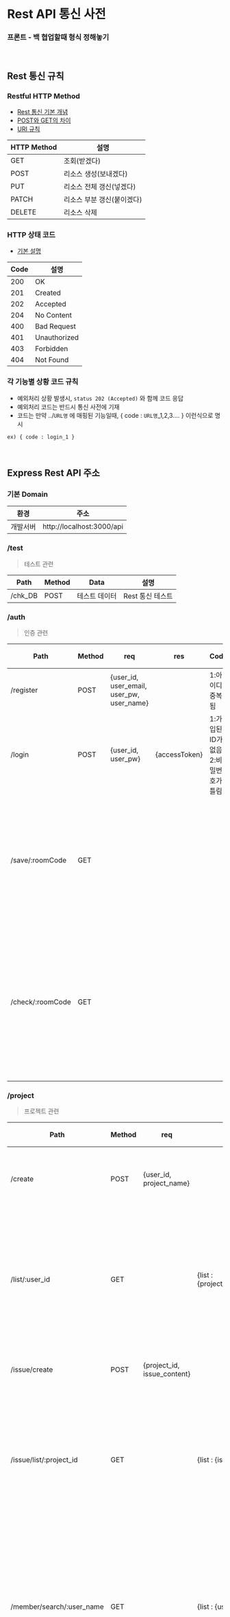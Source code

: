 # Rest API 통신 사전

### 프론트 - 백 협업할때 형식 정해놓기

<br>

## Rest 통신 규칙

### Restful HTTP Method

- [Rest 통신 기본 개념](https://one-it.tistory.com/entry/RESTful-API-%EC%84%A4%EA%B3%84-%EA%B7%9C%EC%B9%99)
- [POST와 GET의 차이](https://im-developer.tistory.com/166)
- [URI 규칙](https://devuna.tistory.com/79)

| HTTP Method | 설명                       |
| ----------- | -------------------------- |
| GET         | 조회(받겠다)               |
| POST        | 리소스 생성(보내겠다)      |
| PUT         | 리소스 전체 갱신(넣겠다)   |
| PATCH       | 리소스 부분 갱신(붙이겠다) |
| DELETE      | 리소스 삭제                |

### HTTP 상태 코드

- [기본 설명](https://sanghaklee.tistory.com/61)

| Code | 설명         |
| ---- | ------------ |
| 200  | OK           |
| 201  | Created      |
| 202  | Accepted     |
| 204  | No Content   |
| 400  | Bad Request  |
| 401  | Unauthorized |
| 403  | Forbidden    |
| 404  | Not Found    |

### 각 기능별 상황 코드 규칙

- 예외처리 상황 발생시, `status 202 (Accepted)` 와 함께 코드 응답
- 예외처리 코드는 반드시 통신 사전에 기재
- 코드는 만약 ../`URL명` 에 매핑된 기능일때, { code : `URL명`\_1,2,3.... } 이런식으로 명시

```
ex) { code : login_1 }
```

<br>

## Express Rest API 주소

### 기본 Domain

| 환경     | 주소                      |
| -------- | ------------------------- |
| 개발서버 | http://localhost:3000/api |

### /test

> 테스트 관련

| Path    | Method | Data          | 설명             |
| ------- | ------ | ------------- | ---------------- |
| /chk_DB | POST   | 테스트 데이터 | Rest 통신 테스트 |

### /auth

> 인증 관련

| Path             | Method | req                                       | res           | Code                                     | 설명                               |
| ---------------- | ------ | ----------------------------------------- | ------------- | ---------------------------------------- | ---------------------------------- |
| /register        | POST   | {user_id, user_email, user_pw, user_name} |               | 1:아이디 중복됨                          | 회원가입                           |
| /login           | POST   | {user_id, user_pw}                        | {accessToken} | 1:가입된 ID가 없음 <br>2:비밀번호가 틀림 | 로그인                             |
| /save/:roomCode  | GET    |                                           |               |                                          | 회의방 코드를 테이블에 저장        |
| /check/:roomCode | GET    |                                           |               |                                          | 해당 회의방 코드가 존재하는지 확인 |

### /project

> 프로젝트 관련

| Path                      | Method | req                         | res                                              | Code                 | 설명                               |
| ------------------------- | ------ | --------------------------- | ------------------------------------------------ | -------------------- | ---------------------------------- |
| /create                   | POST   | {user_id, project_name}     |                                                  |                      | 프로젝트 생성                      |
| /list/:user_id            | GET    |                             | {list : {project_id,project_name}}               |                      | 사용자가 소유한 프로젝트 추출      |
| /issue/create             | POST   | {project_id, issue_content} |                                                  |                      | 이슈등록                           |
| /issue/list/:project_id   | GET    |                             | {list : {issue_content}}                         |                      | 프로젝트에 해당하는 이슈 추출      |
| /member/search/:user_name | GET    |                             | {list : {user_id}}                               | 1.해당 사용자가 없음 | 사용자 이름에 해당하는 아이디 추출 |
| /member/add               | POST   | {project_id, user_id}       |                                                  | 1.이미 추가한 사용자 | 참여자등록                         |
| /member/list/:project_id  | GET    |                             | {list: {user_id}}                                |                      | 프로젝트에 해당하는 사용자 추출    |
| /log/list/:project_id     | GET    |                             | {list: {meeting_id, meeting_date, meeting_name}} |                      | 프로젝트에 해당하는 회의록 추출    |

### /meetingLog

> 회의록 관련

| Path                           | Method | req | res                                                 | Code | 설명                                |
| ------------------------------ | ------ | --- | --------------------------------------------------- | ---- | ----------------------------------- |
| /log/fetch/:meeing_id          | GET    |     | {list : {user_id, log_time, log_feeling, log_text}} |      | 회의록 내용 가져오기                |
| /log/fetch/:meeing_id/:feeling | GET    |     | {list : {user_id, log_time, log_feeling, log_text}} |      | 감정 필터링 된 회의록 내용 가져오기 |

<br>

## Flask Rest API 주소

### 기본 Domain

| 환경     | 주소                      |
| -------- | ------------------------- |
| 개발서버 | http://localhost:5000/api |

### /meetingLog

> 회의록 관련

| Path                          | Method | req | res                   | Code | 설명              |
| ----------------------------- | ------ | --- | --------------------- | ---- | ----------------- |
| /log/wordcloud/:meeing_id     | GET    |     | {list :(word,count)}  |      | 단어빈도수 리스트 |
| /log/summary/:meeting_id      | GET    |     | summary_text          |      | 회의록요약        |
| /log/feelingCount/:meeting_id | GET    |     | list:{'feeling':횟수} |      | 감정빈도수        |

<br>
